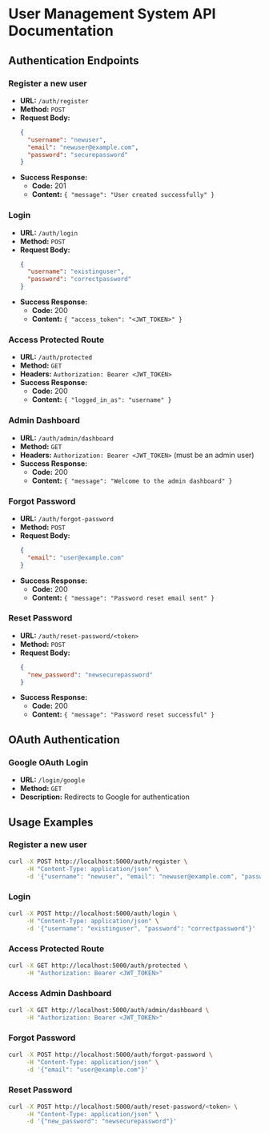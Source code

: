 # User Management System API Documentation

## Authentication Endpoints

### Register a new user

- **URL:** `/auth/register`
- **Method:** `POST`
- **Request Body:**
  ```json
  {
    "username": "newuser",
    "email": "newuser@example.com",
    "password": "securepassword"
  }
  ```
- **Success Response:**
  - **Code:** 201
  - **Content:** `{ "message": "User created successfully" }`

### Login

- **URL:** `/auth/login`
- **Method:** `POST`
- **Request Body:**
  ```json
  {
    "username": "existinguser",
    "password": "correctpassword"
  }
  ```
- **Success Response:**
  - **Code:** 200
  - **Content:** `{ "access_token": "<JWT_TOKEN>" }`

### Access Protected Route

- **URL:** `/auth/protected`
- **Method:** `GET`
- **Headers:** `Authorization: Bearer <JWT_TOKEN>`
- **Success Response:**
  - **Code:** 200
  - **Content:** `{ "logged_in_as": "username" }`

### Admin Dashboard

- **URL:** `/auth/admin/dashboard`
- **Method:** `GET`
- **Headers:** `Authorization: Bearer <JWT_TOKEN>` (must be an admin user)
- **Success Response:**
  - **Code:** 200
  - **Content:** `{ "message": "Welcome to the admin dashboard" }`

### Forgot Password

- **URL:** `/auth/forgot-password`
- **Method:** `POST`
- **Request Body:**
  ```json
  {
    "email": "user@example.com"
  }
  ```
- **Success Response:**
  - **Code:** 200
  - **Content:** `{ "message": "Password reset email sent" }`

### Reset Password

- **URL:** `/auth/reset-password/<token>`
- **Method:** `POST`
- **Request Body:**
  ```json
  {
    "new_password": "newsecurepassword"
  }
  ```
- **Success Response:**
  - **Code:** 200
  - **Content:** `{ "message": "Password reset successful" }`

## OAuth Authentication

### Google OAuth Login

- **URL:** `/login/google`
- **Method:** `GET`
- **Description:** Redirects to Google for authentication

## Usage Examples

### Register a new user

```bash
curl -X POST http://localhost:5000/auth/register \
     -H "Content-Type: application/json" \
     -d '{"username": "newuser", "email": "newuser@example.com", "password": "securepassword"}'
```

### Login

```bash
curl -X POST http://localhost:5000/auth/login \
     -H "Content-Type: application/json" \
     -d '{"username": "existinguser", "password": "correctpassword"}'
```

### Access Protected Route

```bash
curl -X GET http://localhost:5000/auth/protected \
     -H "Authorization: Bearer <JWT_TOKEN>"
```

### Access Admin Dashboard

```bash
curl -X GET http://localhost:5000/auth/admin/dashboard \
     -H "Authorization: Bearer <JWT_TOKEN>"
```

### Forgot Password

```bash
curl -X POST http://localhost:5000/auth/forgot-password \
     -H "Content-Type: application/json" \
     -d '{"email": "user@example.com"}'
```

### Reset Password

```bash
curl -X POST http://localhost:5000/auth/reset-password/<token> \
     -H "Content-Type: application/json" \
     -d '{"new_password": "newsecurepassword"}'
```

